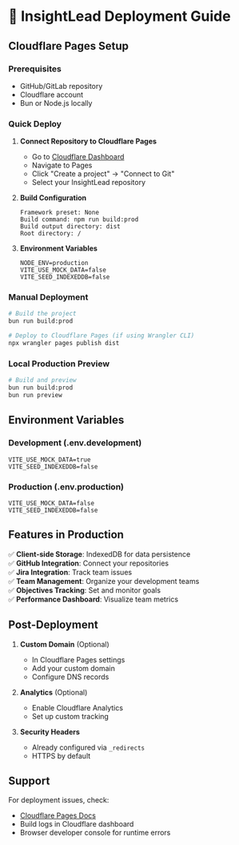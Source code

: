 # 🚀 InsightLead Deployment Guide

## Cloudflare Pages Setup

### Prerequisites
- GitHub/GitLab repository
- Cloudflare account
- Bun or Node.js locally

### Quick Deploy

1. **Connect Repository to Cloudflare Pages**
   - Go to [Cloudflare Dashboard](https://dash.cloudflare.com)
   - Navigate to Pages
   - Click "Create a project" → "Connect to Git"
   - Select your InsightLead repository

2. **Build Configuration**
   ```
   Framework preset: None
   Build command: npm run build:prod
   Build output directory: dist
   Root directory: /
   ```

3. **Environment Variables**
   ```
   NODE_ENV=production
   VITE_USE_MOCK_DATA=false
   VITE_SEED_INDEXEDDB=false
   ```

### Manual Deployment

```bash
# Build the project
bun run build:prod

# Deploy to Cloudflare Pages (if using Wrangler CLI)
npx wrangler pages publish dist
```

### Local Production Preview

```bash
# Build and preview
bun run build:prod
bun run preview
```

## Environment Variables

### Development (.env.development)
```env
VITE_USE_MOCK_DATA=true
VITE_SEED_INDEXEDDB=false
```

### Production (.env.production)
```env
VITE_USE_MOCK_DATA=false
VITE_SEED_INDEXEDDB=false
```

## Features in Production

✅ **Client-side Storage**: IndexedDB for data persistence  
✅ **GitHub Integration**: Connect your repositories  
✅ **Jira Integration**: Track team issues  
✅ **Team Management**: Organize your development teams  
✅ **Objectives Tracking**: Set and monitor goals  
✅ **Performance Dashboard**: Visualize team metrics  

## Post-Deployment

1. **Custom Domain** (Optional)
   - In Cloudflare Pages settings
   - Add your custom domain
   - Configure DNS records

2. **Analytics** (Optional)
   - Enable Cloudflare Analytics
   - Set up custom tracking

3. **Security Headers**
   - Already configured via `_redirects`
   - HTTPS by default

## Support

For deployment issues, check:
- [Cloudflare Pages Docs](https://developers.cloudflare.com/pages)
- Build logs in Cloudflare dashboard
- Browser developer console for runtime errors
